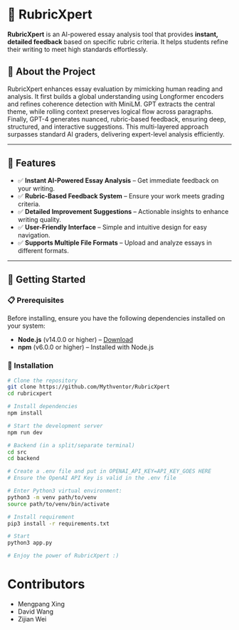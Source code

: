 # 📝 RubricXpert  

**RubricXpert** is an AI-powered essay analysis tool that provides **instant, detailed feedback** based on specific rubric criteria. It helps students refine their writing to meet high standards effortlessly.  

## 📌 About the Project  

RubricXpert enhances essay evaluation by mimicking human reading and analysis. It first builds a global understanding using Longformer encoders and refines coherence detection with MiniLM. GPT extracts the central theme, while rolling context preserves logical flow across paragraphs. Finally, GPT-4 generates nuanced, rubric-based feedback, ensuring deep, structured, and interactive suggestions. This multi-layered approach surpasses standard AI graders, delivering expert-level analysis efficiently.

---

## 🚀 Features  

- ✅ **Instant AI-Powered Essay Analysis** – Get immediate feedback on your writing.  
- ✅ **Rubric-Based Feedback System** – Ensure your work meets grading criteria.  
- ✅ **Detailed Improvement Suggestions** – Actionable insights to enhance writing quality.  
- ✅ **User-Friendly Interface** – Simple and intuitive design for easy navigation.  
- ✅ **Supports Multiple File Formats** – Upload and analyze essays in different formats.  

---

## 🏁 Getting Started  

### 📋 Prerequisites  

Before installing, ensure you have the following dependencies installed on your system:  

- **Node.js** (v14.0.0 or higher) – [Download](https://nodejs.org/)  
- **npm** (v6.0.0 or higher) – Installed with Node.js  

### 🔧 Installation  

```bash
# Clone the repository
git clone https://github.com/Mythventor/RubricXpert
cd rubricxpert

# Install dependencies
npm install

# Start the development server
npm run dev

# Backend (in a split/separate terminal)
cd src
cd backend

# Create a .env file and put in OPENAI_API_KEY=API_KEY_GOES HERE
# Ensure the OpenAI API Key is valid in the .env file

# Enter Python3 virtual environment:
python3 -m venv path/to/venv
source path/to/venv/bin/activate

# Install requirement
pip3 install -r requirements.txt

# Start
python3 app.py

# Enjoy the power of RubricXpert :)


```

# Contributors
* Mengpang Xing
* David Wang
* Zijian Wei
